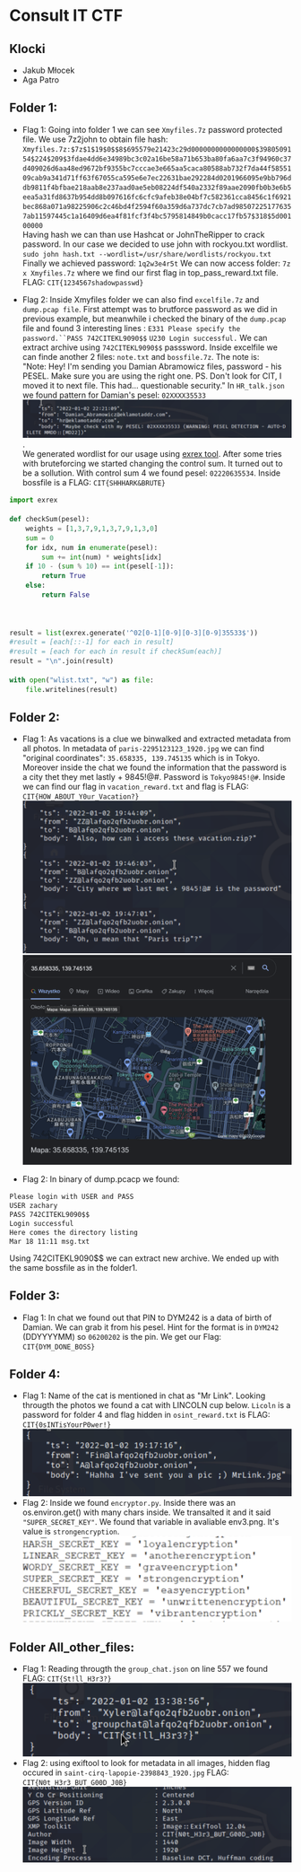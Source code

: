 # Consult IT CTF
## Klocki
* Jakub Młocek
* Aga Patro


## Folder 1:

* Flag 1:
Going into folder 1 we can see `Xmyfiles.7z` password protected file. We use 7z2john to obtain file hash:
`Xmyfiles.7z:$7z$1$19$0$$8$695579e21423c29d0000000000000000$3980509154$224$209$3fdae4dd6e34989bc3c02a16be58a71b653ba80fa6aa7c3f94960c37d409026d6aa48ed9672bf9355bc7cccae3e665aa5caca80588ab732f7da44f5855109cab9a341d71ff63f67055ca595e6e7ec22631bae292284d0201966095e9bb796ddb9811f4bfbae218aab8e237aad0ae5eb08224df540a2332f89aae2090fb0b3e6b5eea5a31fd8637b954dd8b097616fc6cfc9afeb38e04bf7c582361cca8456c1f6921bec868a071a98225906c2c46bd4f2594f60a359d6a737dc7cb7ad985072251776357ab11597445c1a16409d6ea4f81fcf3f4bc5795814849b0cacc17fb57$318$5d00100000`  
Having hash we can than use Hashcat or JohnTheRipper to crack password. In our case we decided to use john with rockyou.txt wordlist. `sudo john hash.txt --wordlist=/usr/share/wordlists/rockyou.txt`
Finally we achieved password: `1q2w3e4r5t`
We can now access folder: `7z x Xmyfiles.7z` where we find our first flag in top_pass_reward.txt file.  
FLAG: `CIT{1234567shadowpasswd}`
  

* Flag 2: Inside Xmyfiles folder we can also find `excelfile.7z` and `dump.pcap file`. First attempt was to brutforce password as we did in previous example, but meanwhile i checked the binary of the `dump.pcap` file and found 3 interesting lines : `E331 Please specify the password.``PASS 742CITEKL9090$$` `U230 Login successful.` We can extract archive using `742CITEKL9090$$` passsword. Inside excelfile we can finde another 2 files: `note.txt` and `bossfile.7z`. The note is:  
"Note:
Hey! I'm sending you Damian Abramowicz files, password - his PESEL. Make sure you are using the right one. 
PS. Don't look for CIT, I moved it to next file. This had... questionable security." In `HR_talk.json` we found pattern for Damian's pesel: `02XXXX35533`  
![pesel](img/pesel.png).  
We generated wordlist for our usage using [exrex tool](https://github.com/asciimoo/exrex). After some tries with bruteforcing we started changing the control sum. It turned out to be a sollution. With control sum 4 we found pesel:
	`02220635534`. Inside bossfile is a FLAG: `CIT{SHHHARK&BRUTE}`

```python
import exrex

def checkSum(pesel):
    weights = [1,3,7,9,1,3,7,9,1,3,0]
    sum = 0
    for idx, num in enumerate(pesel):
        sum += int(num) * weights[idx]
    if 10 - (sum % 10) == int(pesel[-1]):
        return True
    else:
        return False



result = list(exrex.generate('^02[0-1][0-9][0-3][0-9]35533$'))
#result = [each[::-1] for each in result]
#result = [each for each in result if checkSum(each)]
result = "\n".join(result)

with open("wlist.txt", "w") as file:
    file.writelines(result)
```


## Folder 2:
* Flag 1: As vacations is a clue we binwalked and extracted metadata from all photos. In metadata of `paris-2295123123_1920.jpg` we can find "original coordinates": `35.658335, 139.745135` which is in Tokyo. Moreover inside the chat we found the information that the password is a city thet they met lastly + 9845!@#. Password is `Tokyo9845!@#`. Inside we can find our flag in `vacation_reward.txt` and flag is FLAG: `CIT{HOW_ABOUT_Y0ur_Vacation?}`
![city](img/city.png) ![tokyo](img/tokyo.png)

* Flag 2: In binary of dump.pcacp we found: 
```
Please login with USER and PASS
USER zachary 
PASS 742CITEKL9090$$
Login successful
Here comes the directory listing
Mar 18 11:11 msg.txt
```
Using 742CITEKL9090$$ we can extract new archive. We ended up with the same bossfile as in the folder1.


## Folder 3:
* Flag 1: In chat we found out that PIN to DYM242 is a data of birth of Damian. We can grab it from his pesel. Hint for the format is in `DYM242` (DDYYYYMM) so `06200202` is the pin. We get our Flag: `CIT{DYM_DONE_BOSS}`

## Folder 4:
* Flag 1: Name of the cat is mentioned in chat as "Mr Link". Looking througth the photos we found a cat with LINCOLN cup below. `Licoln` is a password for folder 4 and flag hidden in `osint_reward.txt` is FLAG: `CIT{0sINTisYourP0wer!}`
![cat](img/mrlink.png)
* Flag 2: Inside we found `encryptor.py`. Inside there was an os.environ.get() with many chars inside. We transalted it and it said `"SUPER_SECRET_KEY"`. We found that variable in avaliable env3.png. It's value is `strongencryption`.
![osenv](img/osenv.png)


## Folder All_other_files:
* Flag 1: Reading througth the `group_chat.json` on line 557 we found FLAG: `CIT{St!ll_H3r3?}` ![groupchat](img/groupchat.png)
* Flag 2: using exiftool to look for metadata in all images, hidden flag occured in `saint-cirq-lapopie-2398843_1920.jpg`  FLAG: `CIT{N0t_H3r3_BUT_G00D_J0B}`
![metadate](img/metadate.png)
